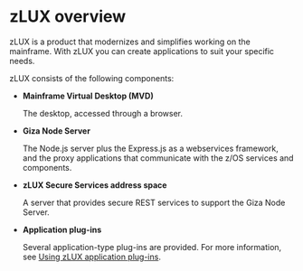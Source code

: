 # zLUX overview

zLUX is a product that modernizes and simplifies working on the mainframe. With zLUX you can create applications to suit your specific needs.

zLUX consists of the following components:

- **Mainframe Virtual Desktop (MVD)**

  The desktop, accessed through a browser.

- **Giza Node Server**

  The Node.js server plus the Express.js as a webservices framework, and the proxy applications that communicate with the z/OS services and components.

- **zLUX Secure Services address space**

  A server that provides secure REST services to support the Giza Node Server.

- **Application plug-ins** 

  Several application-type plug-ins are provided. For more information, see [Using zLUX application plug-ins](mvd-appplugins.md).
